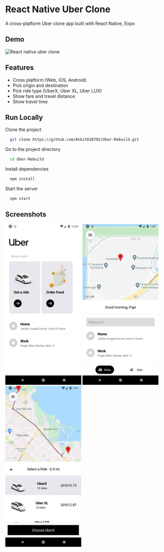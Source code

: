 # React Native Uber Clone

A cross-platform Uber clone app built with React Native, Expo

## Demo

<img src="https://raw.githubusercontent.com/Ankit628792/Uber-Rebuild/main/assets/screenshots/demo.gif" alt="React native uber clone" width="320px"/>

## Features

- Cross platform (Web, iOS, Android)
- Pick origin and destination
- Pick ride type (UberX, Uber XL, Uber LUX)
- Show fare and travel distance
- Show travel time

## Run Locally

Clone the project

```bash
  git clone https://github.com/Ankit628792/Uber-Rebuild.git
```

Go to the project directory

```bash
  cd Uber-Rebuild
```

Install dependencies

```bash
  npm install
```

Start the server

```bash
  npm start
```

## Screenshots

<img src="https://raw.githubusercontent.com/Ankit628792/Uber-Rebuild/main/assets/screenshots/home.jpg" alt="Screen to pick an origin" width="240px"/> 
<img src="https://raw.githubusercontent.com/Ankit628792/Uber-Rebuild/main/assets/screenshots/search.jpg" alt="Screen to pick a destination" width="240px"/> 
<img src="https://raw.githubusercontent.com/Ankit628792/Uber-Rebuild/main/assets/screenshots/result.jpg" alt="Screen to pick a ride" width="240px"/>
